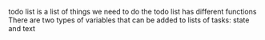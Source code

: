 todo list is a list of things we need to do
the todo list has different functions
There are two types of variables that can be added to lists of tasks: state and text
